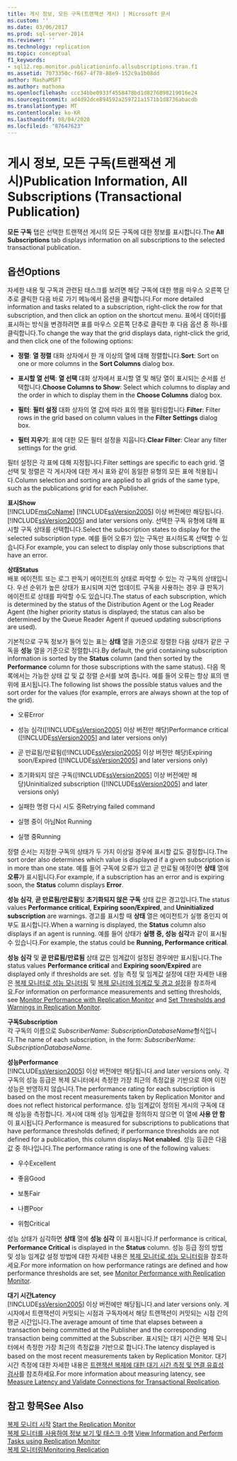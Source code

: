 ```yaml
---
title: 게시 정보, 모든 구독(트랜잭션 게시) | Microsoft 문서
ms.custom: ''
ms.date: 03/06/2017
ms.prod: sql-server-2014
ms.reviewer: ''
ms.technology: replication
ms.topic: conceptual
f1_keywords:
- sql12.rep.monitor.publicationinfo.allsubscriptions.tran.f1
ms.assetid: 7073350c-f667-4f70-88e9-152c9a1b08dd
author: MashaMSFT
ms.author: mathoma
ms.openlocfilehash: ccc34bbe0933f4558478bd1d8276898219016e24
ms.sourcegitcommit: ad4d92dce894592a259721a1571b1d8736abacdb
ms.translationtype: MT
ms.contentlocale: ko-KR
ms.lasthandoff: 08/04/2020
ms.locfileid: "87647623"
---
```

# <a name="publication-information-all-subscriptions-transactional-publication"></a><span data-ttu-id="68089-102">게시 정보, 모든 구독(트랜잭션 게시)</span><span class="sxs-lookup"><span data-stu-id="68089-102">Publication Information, All Subscriptions (Transactional Publication)</span></span>
  <span data-ttu-id="68089-103">**모든 구독** 탭은 선택한 트랜잭션 게시의 모든 구독에 대한 정보를 표시합니다.</span><span class="sxs-lookup"><span data-stu-id="68089-103">The **All Subscriptions** tab displays information on all subscriptions to the selected transactional publication.</span></span>  
  
## <a name="options"></a><span data-ttu-id="68089-104">옵션</span><span class="sxs-lookup"><span data-stu-id="68089-104">Options</span></span>  
 <span data-ttu-id="68089-105">자세한 내용 및 구독과 관련된 태스크를 보려면 해당 구독에 대한 행을 마우스 오른쪽 단추로 클릭한 다음 바로 가기 메뉴에서 옵션을 클릭합니다.</span><span class="sxs-lookup"><span data-stu-id="68089-105">For more detailed information and tasks related to a subscription, right-click the row for that subscription, and then click an option on the shortcut menu.</span></span> <span data-ttu-id="68089-106">표에서 데이터를 표시하는 방식을 변경하려면 표를 마우스 오른쪽 단추로 클릭한 후 다음 옵션 중 하나를 클릭합니다.</span><span class="sxs-lookup"><span data-stu-id="68089-106">To change the way that the grid displays data, right-click the grid, and then click one of the following options:</span></span>  
  
-   <span data-ttu-id="68089-107">**정렬**: **열 정렬** 대화 상자에서 한 개 이상의 열에 대해 정렬합니다.</span><span class="sxs-lookup"><span data-stu-id="68089-107">**Sort**: Sort on one or more columns in the **Sort Columns** dialog box.</span></span>  
  
-   <span data-ttu-id="68089-108">**표시할 열 선택**: **열 선택** 대화 상자에서 표시할 열 및 해당 열이 표시되는 순서를 선택합니다.</span><span class="sxs-lookup"><span data-stu-id="68089-108">**Choose Columns to Show**: Select which columns to display and the order in which to display them in the **Choose Columns** dialog box.</span></span>  
  
-   <span data-ttu-id="68089-109">**필터**: **필터 설정** 대화 상자의 열 값에 따라 표의 행을 필터링합니다.</span><span class="sxs-lookup"><span data-stu-id="68089-109">**Filter**: Filter rows in the grid based on column values in the **Filter Settings** dialog box.</span></span>  
  
-   <span data-ttu-id="68089-110">**필터 지우기**: 표에 대한 모든 필터 설정을 지웁니다.</span><span class="sxs-lookup"><span data-stu-id="68089-110">**Clear Filter**: Clear any filter settings for the grid.</span></span>  
  
 <span data-ttu-id="68089-111">필터 설정은 각 표에 대해 지정됩니다.</span><span class="sxs-lookup"><span data-stu-id="68089-111">Filter settings are specific to each grid.</span></span> <span data-ttu-id="68089-112">열 선택 및 정렬은 각 게시자에 대한 게시 표와 같이 동일한 유형의 모든 표에 적용됩니다.</span><span class="sxs-lookup"><span data-stu-id="68089-112">Column selection and sorting are applied to all grids of the same type, such as the publications grid for each Publisher.</span></span>  
  
 <span data-ttu-id="68089-113">**표시**</span><span class="sxs-lookup"><span data-stu-id="68089-113">**Show**</span></span>  
 [!INCLUDE[msCoName](../../includes/msconame-md.md)] <span data-ttu-id="68089-114">[!INCLUDE[ssVersion2005](../../includes/ssversion2005-md.md)] 이상 버전에만 해당됩니다.</span><span class="sxs-lookup"><span data-stu-id="68089-114">[!INCLUDE[ssVersion2005](../../includes/ssversion2005-md.md)] and later versions only.</span></span> <span data-ttu-id="68089-115">선택한 구독 유형에 대해 표시할 구독 상태를 선택합니다.</span><span class="sxs-lookup"><span data-stu-id="68089-115">Select the subscription states to display for the selected subscription type.</span></span> <span data-ttu-id="68089-116">예를 들어 오류가 있는 구독만 표시하도록 선택할 수 있습니다.</span><span class="sxs-lookup"><span data-stu-id="68089-116">For example, you can select to display only those subscriptions that have an error.</span></span>  
  
 <span data-ttu-id="68089-117">**상태**</span><span class="sxs-lookup"><span data-stu-id="68089-117">**Status**</span></span>  
 <span data-ttu-id="68089-118">배포 에이전트 또는 로그 판독기 에이전트의 상태로 파악할 수 있는 각 구독의 상태입니다. 우선 순위가 높은 상태가 표시되며 지연 업데이트 구독을 사용하는 경우 큐 판독기 에이전트로 상태를 파악할 수도 있습니다.</span><span class="sxs-lookup"><span data-stu-id="68089-118">The status of each subscription, which is determined by the status of the Distribution Agent or the Log Reader Agent (the higher priority status is displayed; the status can also be determined by the Queue Reader Agent if queued updating subscriptions are used).</span></span>  
  
 <span data-ttu-id="68089-119">기본적으로 구독 정보가 들어 있는 표는 **상태** 열을 기준으로 정렬한 다음 상태가 같은 구독을 **성능** 열을 기준으로 정렬합니다.</span><span class="sxs-lookup"><span data-stu-id="68089-119">By default, the grid containing subscription information is sorted by the **Status** column (and then sorted by the **Performance** column for those subscriptions with the same status).</span></span> <span data-ttu-id="68089-120">다음 목록에서는 가능한 상태 값 및 값 정렬 순서를 보여 줍니다. 예를 들어 오류는 항상 표의 맨 위에 표시됩니다.</span><span class="sxs-lookup"><span data-stu-id="68089-120">The following list shows the possible status values and the sort order for the values (for example, errors are always shown at the top of the grid).</span></span>  
  
-   <span data-ttu-id="68089-121">오류</span><span class="sxs-lookup"><span data-stu-id="68089-121">Error</span></span>  
  
-   <span data-ttu-id="68089-122">성능 심각([!INCLUDE[ssVersion2005](../../includes/ssversion2005-md.md)] 이상 버전만 해당)</span><span class="sxs-lookup"><span data-stu-id="68089-122">Performance critical ([!INCLUDE[ssVersion2005](../../includes/ssversion2005-md.md)] and later versions only)</span></span>  
  
-   <span data-ttu-id="68089-123">곧 만료됨/만료됨([!INCLUDE[ssVersion2005](../../includes/ssversion2005-md.md)] 이상 버전만 해당)</span><span class="sxs-lookup"><span data-stu-id="68089-123">Expiring soon/Expired ([!INCLUDE[ssVersion2005](../../includes/ssversion2005-md.md)] and later versions only)</span></span>  
  
-   <span data-ttu-id="68089-124">초기화되지 않은 구독([!INCLUDE[ssVersion2005](../../includes/ssversion2005-md.md)] 이상 버전에만 해당)</span><span class="sxs-lookup"><span data-stu-id="68089-124">Uninitialized subscription ([!INCLUDE[ssVersion2005](../../includes/ssversion2005-md.md)] and later versions only)</span></span>  
  
-   <span data-ttu-id="68089-125">실패한 명령 다시 시도 중</span><span class="sxs-lookup"><span data-stu-id="68089-125">Retrying failed command</span></span>  
  
-   <span data-ttu-id="68089-126">실행 중이 아님</span><span class="sxs-lookup"><span data-stu-id="68089-126">Not Running</span></span>  
  
-   <span data-ttu-id="68089-127">실행 중</span><span class="sxs-lookup"><span data-stu-id="68089-127">Running</span></span>  
  
 <span data-ttu-id="68089-128">정렬 순서는 지정한 구독의 상태가 두 가지 이상일 경우에 표시할 값도 결정합니다.</span><span class="sxs-lookup"><span data-stu-id="68089-128">The sort order also determines which value is displayed if a given subscription is in more than one state.</span></span> <span data-ttu-id="68089-129">예를 들어 구독에 오류가 있고 곧 만료될 예정이면 **상태** 열에 **오류**가 표시됩니다.</span><span class="sxs-lookup"><span data-stu-id="68089-129">For example, if a subscription has an error and is expiring soon, the **Status** column displays **Error**.</span></span>  
  
 <span data-ttu-id="68089-130">**성능 심각**, **곧 만료됨/만료됨**및 **초기화되지 않은 구독** 상태 값은 경고입니다.</span><span class="sxs-lookup"><span data-stu-id="68089-130">The status values **Performance critical**, **Expiring soon/Expired**, and **Uninitialized subscription** are warnings.</span></span> <span data-ttu-id="68089-131">경고를 표시할 때 **상태** 열은 에이전트가 실행 중인지 여부도 표시합니다.</span><span class="sxs-lookup"><span data-stu-id="68089-131">When a warning is displayed, the **Status** column also displays if an agent is running.</span></span> <span data-ttu-id="68089-132">예를 들어 상태가 **실행 중, 성능 심각**과 같이 표시될 수 있습니다.</span><span class="sxs-lookup"><span data-stu-id="68089-132">For example, the status could be **Running, Performance critical**.</span></span>  
  
 <span data-ttu-id="68089-133">**성능 심각** 및 **곧 만료됨/만료됨** 상태 값은 임계값이 설정된 경우에만 표시됩니다.</span><span class="sxs-lookup"><span data-stu-id="68089-133">The status values **Performance critical** and **Expiring soon/Expired** are displayed only if thresholds are set.</span></span> <span data-ttu-id="68089-134">성능 측정 및 임계값 설정에 대한 자세한 내용은 [복제 모니터로 성능 모니터링](monitor/monitor-performance-with-replication-monitor.md) 및 [복제 모니터에 임계값 및 경고 설정](monitor/set-thresholds-and-warnings-in-replication-monitor.md)을 참조하세요.</span><span class="sxs-lookup"><span data-stu-id="68089-134">For information on performance measurements and setting thresholds, see [Monitor Performance with Replication Monitor](monitor/monitor-performance-with-replication-monitor.md) and [Set Thresholds and Warnings in Replication Monitor](monitor/set-thresholds-and-warnings-in-replication-monitor.md).</span></span>  
  
 <span data-ttu-id="68089-135">**구독**</span><span class="sxs-lookup"><span data-stu-id="68089-135">**Subscription**</span></span>  
 <span data-ttu-id="68089-136">각 구독의 이름으로 *SubscriberName: SubscriptionDatabaseName*형식입니다.</span><span class="sxs-lookup"><span data-stu-id="68089-136">The name of each subscription, in the form: *SubscriberName: SubscriptionDatabaseName*.</span></span>  
  
 <span data-ttu-id="68089-137">**성능**</span><span class="sxs-lookup"><span data-stu-id="68089-137">**Performance**</span></span>  
 [!INCLUDE[ssVersion2005](../../includes/ssversion2005-md.md)] <span data-ttu-id="68089-138">이상 버전에만 해당됩니다.</span><span class="sxs-lookup"><span data-stu-id="68089-138">and later versions only.</span></span> <span data-ttu-id="68089-139">각 구독의 성능 등급은 복제 모니터에서 측정한 가장 최근의 측정값을 기반으로 하며 이전 성능은 반영하지 않습니다.</span><span class="sxs-lookup"><span data-stu-id="68089-139">The performance rating for each subscription is based on the most recent measurements taken by Replication Monitor and does not reflect historical performance.</span></span> <span data-ttu-id="68089-140">성능 임계값이 정의된 게시의 구독에 대해 성능을 측정합니다. 게시에 대해 성능 임계값을 정의하지 않으면 이 열에 **사용 안 함**이 표시됩니다.</span><span class="sxs-lookup"><span data-stu-id="68089-140">Performance is measured for subscriptions to publications that have performance thresholds defined; if performance thresholds are not defined for a publication, this column displays **Not enabled**.</span></span> <span data-ttu-id="68089-141">성능 등급은 다음 값 중 하나입니다.</span><span class="sxs-lookup"><span data-stu-id="68089-141">The performance rating is one of the following values:</span></span>  
  
-   <span data-ttu-id="68089-142">우수</span><span class="sxs-lookup"><span data-stu-id="68089-142">Excellent</span></span>  
  
-   <span data-ttu-id="68089-143">좋음</span><span class="sxs-lookup"><span data-stu-id="68089-143">Good</span></span>  
  
-   <span data-ttu-id="68089-144">보통</span><span class="sxs-lookup"><span data-stu-id="68089-144">Fair</span></span>  
  
-   <span data-ttu-id="68089-145">나쁨</span><span class="sxs-lookup"><span data-stu-id="68089-145">Poor</span></span>  
  
-   <span data-ttu-id="68089-146">위험</span><span class="sxs-lookup"><span data-stu-id="68089-146">Critical</span></span>  
  
 <span data-ttu-id="68089-147">성능 상태가 심각하면 **상태** 열에 **성능 심각** 이 표시됩니다.</span><span class="sxs-lookup"><span data-stu-id="68089-147">If performance is critical, **Performance Critical** is displayed in the **Status** column.</span></span> <span data-ttu-id="68089-148">성능 등급 정의 방법 및 성능 임계값 설정 방법에 대한 자세한 내용은 [복제 모니터로 성능 모니터링](monitor/monitor-performance-with-replication-monitor.md)을 참조하세요.</span><span class="sxs-lookup"><span data-stu-id="68089-148">For more information on how performance ratings are defined and how performance thresholds are set, see [Monitor Performance with Replication Monitor](monitor/monitor-performance-with-replication-monitor.md).</span></span>  
  
 <span data-ttu-id="68089-149">**대기 시간**</span><span class="sxs-lookup"><span data-stu-id="68089-149">**Latency**</span></span>  
 [!INCLUDE[ssVersion2005](../../includes/ssversion2005-md.md)] <span data-ttu-id="68089-150">이상 버전에만 해당됩니다.</span><span class="sxs-lookup"><span data-stu-id="68089-150">and later versions only.</span></span> <span data-ttu-id="68089-151">게시자에서 트랜잭션이 커밋되는 시점과 구독자에서 해당 트랜잭션이 커밋되는 시점 간의 평균 시간입니다.</span><span class="sxs-lookup"><span data-stu-id="68089-151">The average amount of time that elapses between a transaction being committed at the Publisher and the corresponding transaction being committed at the Subscriber.</span></span> <span data-ttu-id="68089-152">표시되는 대기 시간은 복제 모니터에서 측정한 가장 최근의 측정값을 기반으로 합니다.</span><span class="sxs-lookup"><span data-stu-id="68089-152">The latency displayed is based on the most recent measurements taken by Replication Monitor.</span></span> <span data-ttu-id="68089-153">대기 시간 측정에 대한 자세한 내용은 [트랜잭션 복제에 대한 대기 시간 측정 및 연결 유효성 검사](monitor/measure-latency-and-validate-connections-for-transactional-replication.md)를 참조하세요.</span><span class="sxs-lookup"><span data-stu-id="68089-153">For more information about measuring latency, see [Measure Latency and Validate Connections for Transactional Replication](monitor/measure-latency-and-validate-connections-for-transactional-replication.md).</span></span>  
  
## <a name="see-also"></a><span data-ttu-id="68089-154">참고 항목</span><span class="sxs-lookup"><span data-stu-id="68089-154">See Also</span></span>  
 <span data-ttu-id="68089-155">[복제 모니터 시작](monitor/start-the-replication-monitor.md) </span><span class="sxs-lookup"><span data-stu-id="68089-155">[Start the Replication Monitor](monitor/start-the-replication-monitor.md) </span></span>  
 <span data-ttu-id="68089-156">[복제 모니터를 사용하여 정보 보기 및 태스크 수행](monitor/view-information-and-perform-tasks-replication-monitor.md) </span><span class="sxs-lookup"><span data-stu-id="68089-156">[View Information and Perform Tasks using Replication Monitor](monitor/view-information-and-perform-tasks-replication-monitor.md) </span></span>  
 [<span data-ttu-id="68089-157">복제 모니터링</span><span class="sxs-lookup"><span data-stu-id="68089-157">Monitoring Replication</span></span>](monitoring-replication.md)  
  
  
